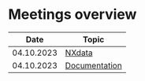 # Meetings overview

Date | Topic 
--- | --- 
04.10.2023 | [NXdata](2023-10-04_NXdata.md)
04.10.2023 | [Documentation](2023-10-04_documentation.md)
